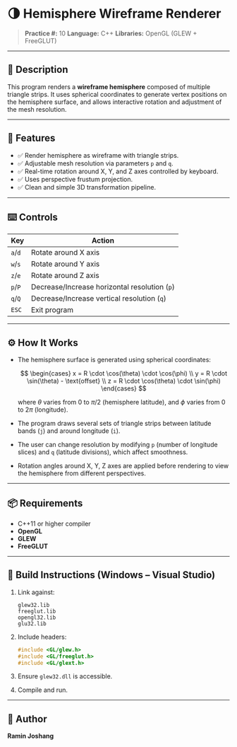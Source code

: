 # 🌗 Hemisphere Wireframe Renderer

> **Practice #:** 10
> **Language:** C++
> **Libraries:** OpenGL (GLEW + FreeGLUT)

---

## 📌 Description

This program renders a **wireframe hemisphere** composed of multiple triangle strips.
It uses spherical coordinates to generate vertex positions on the hemisphere surface,
and allows interactive rotation and adjustment of the mesh resolution.

---

## 🧠 Features

* ✅ Render hemisphere as wireframe with triangle strips.
* ✅ Adjustable mesh resolution via parameters `p` and `q`.
* ✅ Real-time rotation around X, Y, and Z axes controlled by keyboard.
* ✅ Uses perspective frustum projection.
* ✅ Clean and simple 3D transformation pipeline.

---

## ⌨️ Controls

| Key     | Action                                        |
| ------- | --------------------------------------------- |
| `a`/`d` | Rotate around X axis                          |
| `w`/`s` | Rotate around Y axis                          |
| `z`/`e` | Rotate around Z axis                          |
| `p`/`P` | Decrease/Increase horizontal resolution (`p`) |
| `q`/`Q` | Decrease/Increase vertical resolution (`q`)   |
| `ESC`   | Exit program                                  |

---

## ⚙️ How It Works

* The hemisphere surface is generated using spherical coordinates:

  $$
  \begin{cases}
  x = R \cdot \cos(\theta) \cdot \cos(\phi) \\
  y = R \cdot \sin(\theta) - \text{offset} \\
  z = R \cdot \cos(\theta) \cdot \sin(\phi)
  \end{cases}
  $$

  where $\theta$ varies from 0 to $\pi/2$ (hemisphere latitude),
  and $\phi$ varies from 0 to $2\pi$ (longitude).

* The program draws several sets of triangle strips between latitude bands (`j`) and around longitude (`i`).

* The user can change resolution by modifying `p` (number of longitude slices) and `q` (latitude divisions), which affect smoothness.

* Rotation angles around X, Y, Z axes are applied before rendering to view the hemisphere from different perspectives.

---

## 📦 Requirements

* C++11 or higher compiler
* **OpenGL**
* **GLEW**
* **FreeGLUT**

---

## 🧱 Build Instructions (Windows – Visual Studio)

1. Link against:

   ```
   glew32.lib
   freeglut.lib
   opengl32.lib
   glu32.lib
   ```

2. Include headers:

   ```cpp
   #include <GL/glew.h>
   #include <GL/freeglut.h>
   #include <GL/glext.h>
   ```

3. Ensure `glew32.dll` is accessible.

4. Compile and run.

---

## 👤 Author

**Ramin Joshang**